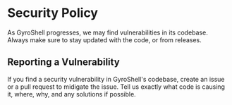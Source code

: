 # Security Policy
As GyroShell progresses, we may find vulnerabilities in its codebase. Always make sure to stay updated with the code, or from releases.

## Reporting a Vulnerability
If you find a security vulnerability in GyroShell's codebase, create an issue or a pull request to midigate the issue. Tell us exactly what code is causing it, where, why, and any solutions if possible.
